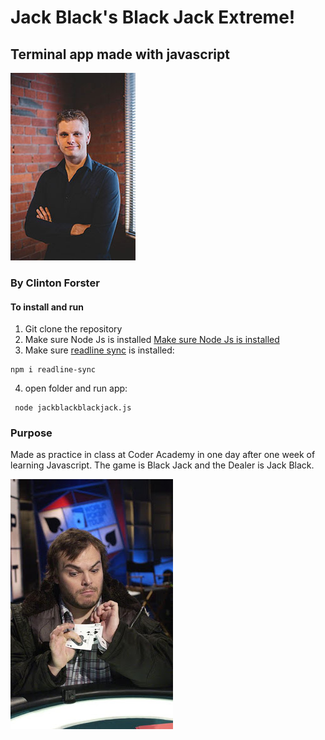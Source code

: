 # Jack Black's Black Jack Extreme!

## Terminal app made with javascript

 
![Clinton Forster](./img/clinton.jpg "Clinton Forster")
### By Clinton Forster

#### To install and run

1. Git clone the repository
2. Make sure Node Js is installed [Make sure Node Js is installed](https://nodejs.org/en/download/) 
3. Make sure [readline sync](https://www.npmjs.com/package/readline-sync) is installed: 
```
npm i readline-sync
```
4. open folder and run app:
```
 node jackblackblackjack.js 
 ```
 ### Purpose
 Made as practice in class at Coder Academy in one day after one week of learning Javascript. The game is Black Jack and the Dealer is Jack Black.

![Jack Black](./img/jack_black.jpg "Jack Black")